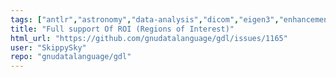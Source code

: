 ```yaml
---
tags: ["antlr","astronomy","data-analysis","dicom","eigen3","enhancement","fits-files","geophysics","grib","gsl-library","hdf","hdf5","help-wanted","idl/gdl-only","mapping","netcdf","objects","plotting","plplot","programming-language","pv-wave","python","scientific-computing","scientific-visualization"]
title: "Full support Of ROI (Regions of Interest)"
html_url: "https://github.com/gnudatalanguage/gdl/issues/1165"
user: "SkippySky"
repo: "gnudatalanguage/gdl"
---
```


